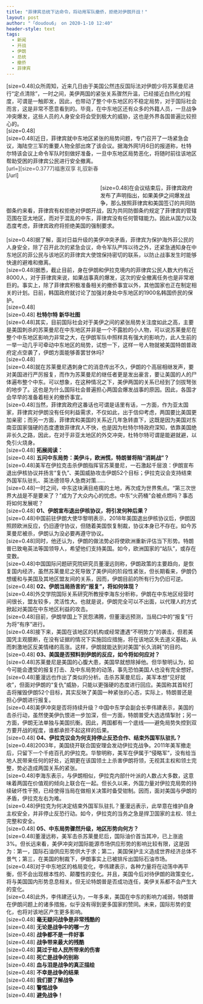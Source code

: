 ```yaml
---
title: "菲律宾总统下达命令，将动用军队撤侨，拒绝对伊朗开战！"
layout: post
author: "「doudou6」 on 2020-1-10 12:40"
header-style: text
tags:
  - 新闻
  - 开战
  - 伊朗
  - 总统
  - 撤侨
  - 菲律宾
---
```


<head></head>
<body>
 <font style="color:rgb(34, 34, 34)"></font> 
 <div align="left"> 
  <font style="color:rgb(34, 34, 34)">[size=0.48]众所周知，近来几日由于美国公然违反国际法对伊朗少将苏莱曼尼进行“定点清除”，一时之间，美伊两国的紧张关系骤然升温，已经接近白热化的程度，可谓是一触即发，因此，也带动了整个中东地区的不稳定局势，对于国际社会而言，这是非常不愿意看到的。毕竟，在中东地区还有众多的外籍人员，一旦战争冲突爆发，这些人员的人身安全将会受到极大的威胁，这也是外界各国普遍比较担心的。</font> 
 </div> 
 <div align="left">
   [size=0.48] 
  <img width="724" height="1" src="http://5b0988e595225.cdn.sohucs.com/q_70,c_zoom,w_640/images/20200109/ac8f114adbf64a72b710fe15e3d39839.JPG"> 
 </div> 
 <div align="left">
   [size=0.48]近日，菲律宾就中东地区紧张的局势问题，专门召开了一场紧急会议，海陆空三军的重要人物全部出席了该会议。据海外网1月6日的报道称，杜特尔特该会议上命令军队时刻做好准备，一旦中东地区局势恶化，将随时前往该地区帮助受困的菲律宾公民进行安全撤离。 
 </div>
 <span style="float:left;margin-right:5px"><font color="#2b2b2b">[url=]<font style="color:rgb(69, 69, 69)">[size=0.3777]福惠双享 礼驭新春</font></font><br> [/url] 
  <div align="center"> 
   <font style="color:rgb(255, 255, 255)">[size=0.2933]广告</font> 
  </div><br> <br> <br> </span>
 <br> 
 <br> 
 <br> 
 <div align="left">
   [size=0.48]在会议结束后，菲律宾政府发布了声明指出，如果美伊之间爆发战争，那么按照菲律宾和美国签订的共同防御条约来看，菲律宾有权拒绝对伊朗开战，因为共同防御条约规定了菲律宾的管辖范围在亚太地区，而对于混乱的中东，菲律宾没有任何管辖能力。因此从国力以及态度考虑，菲律宾政府将拒绝美国的强制要求。 
 </div>
 <br> 
 <font style="color:rgb(34, 34, 34)"></font> 
 <div align="left"> 
  <font style="color:rgb(34, 34, 34)">[size=0.48]据了解，面对日益升级的美伊冲突矛盾，菲律宾为保护海外菲公民的人身安全，除了召开此次的紧急会议，命令军队严阵以待之外，还紧急通知身在中东地区的菲公民与该地区的菲律宾大使馆保持密切的联系，以防止战事发生时能够快速的避难和撤离。</font> 
 </div> 
 <div align="left">
   [size=0.48]据悉，截止目前，身在伊朗和伊拉克境内的菲律宾公民人数大约有近8000人，对于菲律宾来说，如果战事真的爆发，这次的安全撤离任务也是非常艰巨的。事实上，除了菲律宾积极准备相关的撤侨事宜以外，其他国家也正在制定相关的计划。日前，韩国政府就讨论了加强对身处中东地区的1900名韩国侨民的保护。 
 </div> 
 <div align="left">
   [size=0.48] 
  <img width="724" height="1" src="http:////5b0988e595225.cdn.sohucs.com/q_70,c_zoom,w_640/images/20200109/1d2b01bac4ae4874b3fcc41a5d34b5ee.webp"> 
 </div> 
 <div align="left">
   [size=0.48] 
  <strong>杜特尔特 新华社图</strong> 
 </div> 
 <div align="left">
   [size=0.48]其实，目前国际社会对于美伊之间的紧张局势关注度如此之高，主要是美国刺杀的苏莱曼尼在中东地区并非是一个不露脸的小人物，可以说苏莱曼尼在整个中东地区影响力非常之大，在伊朗军队中照样具有强大的影响力，此人生前的一举一动几乎可牵动中东地区的局势，试想一下，这样一号人物就被美国特朗普政府定点空袭了，伊朗方面能够善罢甘休吗? 
 </div> 
 <div align="left">
   [size=0.48] 
  <img width="724" height="1" src="http:////5b0988e595225.cdn.sohucs.com/q_70,c_zoom,w_640/images/20200109/ffc199b4a9b44ef49f1ff2656ee76dd6.webp"> 
 </div> 
 <div align="left">
   [size=0.48]就在苏莱曼尼遇刺身亡的消息传出不久，伊朗的个高层相继发声，要对美国进行严厉报复，而作为苏莱曼尼的继任者更是发出豪言，要让美国的人的尸体遍布整个中东。可以想象，在这种情况之下，美伊两国的关系已经到了剑拔弩张的地步了。这也是为什么国际社会普遍担心两国会爆发战事的原因。因此，各国才会早早的准备着相关的撤侨事宜。 
 </div> 
 <div align="left">
   [size=0.48]当然，菲律宾政府这番话也可谓是话里有话，一方面，作为亚太国家，菲律宾对伊朗没有任何利益需求，不仅如此，出于信仰考虑，两国要比美国更加亲密；而另一方面，菲律宾和美国的关系近几年急转直下，这既是因为美国对东南亚国家强硬的态度遭致菲律宾人不快，也是因为杜特尔特政府深知，依靠美国绝非长久之路，因此，在对于非亚太地区的外交冲突，杜特尔特可谓是能避就避，以免引火烧身。 
 </div> 
 <div align="left">
   [size=0.48] 
  <strong>拓展阅读：</strong> 
 </div> 
 <div align="left">
   [size=0.48] 
  <strong>五问中东局势：美伊斗，欧洲慌，特朗普将陷“消耗战”？</strong> 
 </div> 
 <div align="left">
   [size=0.48]美军在伊拉克击杀伊朗指挥官苏莱曼尼，一石激起千层浪：伊朗宣布退出伊核协议并扬言“复仇”、美国威胁攻击伊朗52个目标；伊拉克议会支持结束外国军队驻扎、英法德领导人急商对策…… 
 </div> 
 <div align="left">
   [size=0.48]一时之间，中东这块满目疮痍的土地，再次成为世界焦点。“第三次世界大战是不是要来了？”成为了大众内心的忧虑。中东“火药桶”会被点燃吗？事态将如何发展呢？ 
 </div> 
 <div align="left">
   [size=0.48] 
  <strong>01、伊朗宣布退出伊核协议，将引发何种后果？</strong> 
 </div> 
 <div align="left">
   [size=0.48]中国前驻伊朗大使华黎明表示，2018年美国退出伊核协议后，伊朗因照顾欧洲反应，仍旧遵守协议，但随着美国恢复制裁，协议本身已不存在。如今苏莱曼尼被杀，伊朗认为没必要再遵守协议。 
 </div> 
 <div align="left">
   [size=0.48]同时，他还认为，伊朗的做法势必将使欧洲重新评估当下形势。特朗普已致电英法等国领导人，希望他们支持美国。如今，欧洲国家的“站队”，或存在变数。 
 </div> 
 <div align="left">
   [size=0.48]中国国际问题研究院研究员董漫远则称，伊朗政策的主要趋向，是恢复国内经济，虽然苏莱曼尼之死导致了美伊间的阶段性紧张，但长期看来，伊朗仍想缓和与美国及其地区盟友间的关系，因而，伊朗目前的所有行为仍旧可逆。 
 </div> 
 <div align="left">
   [size=0.48] 
  <strong>02、伊朗当局扬言的“报复”，将如何体现？</strong> 
 </div> 
 <div align="left">
   [size=0.48]外交学院国际关系研究所教授李海东分析称，伊朗在中东地区经营时间很长，盟友较多，灵活性大。也就是说，伊朗完全可以不出面，以代理人的方式掀起对美国在中东地区利益的攻击。 
 </div> 
 <div align="left">
   [size=0.48]目前，伊朗举国上下民怨沸腾，但董漫远预测，当局口中的“报复”行为将“有序”进行。 
 </div> 
 <div align="left">
   [size=0.48]接下来，美国在该地区的机构或经常遭遇“不明势力”的袭击，但若美国凭主观臆断，在没有证据的情况下实施回应措施，将在该地区失去道义基础，从而刺激地区反美情绪的高涨。这样，伊朗就能达到对美国“长久消耗”的目的。 
 </div> 
 <div align="left">
   [size=0.48] 
  <strong>03、美国是否预料到伊朗的反应，如今将如何应对？</strong> 
 </div> 
 <div align="left">
   [size=0.48]苏莱曼尼是美国的心腹大患，美国早就想除掉他。但华黎明认为，如今可能会遭受的报复打击、及中东局势的动荡，事先恐怕美国人也没有完全想好。 
 </div> 
 <div align="left">
   [size=0.48]董漫远也作出了类似的分析。击杀苏莱曼尼后，美军本想“见好就收”，但面对伊朗的“复仇”威胁，只能以更强硬的态度进行回应。美国称其首轮打击将摧毁伊朗52个目标，其实反映了美国一种紧张的心态，实际上，特朗普还是担心伊朗进行报复。 
 </div> 
 <div align="left">
   [size=0.48]美伊冲突是否将持续升级？中国中东学会副会长李伟建表示，美国的击杀行动，虽然使美伊仇恨进一步加深，但一方面，特朗普受大选选情掣肘；另一方面，伊朗无法单独与美国抗衡。因此，两国都有一个底线——避免局势失控到双方要开战的程度，谁都承担不起这样的后果。 
 </div> 
 <div align="left">
   [size=0.48] 
  <strong>04、伊拉克议会为何支持停止反恐合作、结束外国军队驻扎？</strong> 
 </div> 
 <div align="left">
   [size=0.48]2003年，美国绕开联合国安理会发动伊拉克战争。2011年美军撤走后，只留下一个千疮百孔的伊拉克。华黎明称，美军在伊属于“侵略军”，没有给当地人民带来任何的好处，近期更在该国领土上杀害伊朗将领，无视其主权和领土完整，势必造成两国关系的紧张。 
 </div> 
 <div align="left">
   [size=0.48]李海东表示，与伊朗相似，伊拉克内部什叶派的人数占大多数，这意味着两国在价值观的倾向上联合在一起。但长久以来，外国力量对伊拉克局势的持续破坏性干预，已经使得当局在做相关决策时备受钳制。因而，面对美国与伊朗的矛盾，伊拉克左右为难。 
 </div> 
 <div align="left">
   [size=0.48]伊拉克为何决定结束外国军队驻扎？董漫远表示，此举意在维护自身主权安全，并非停止反恐行动。如今，伊拉克的当务之急是捍卫国家的主权、领土完整和安全。 
 </div> 
 <div align="left">
   [size=0.48] 
  <strong>05、中东局势骤然升级，地区形势向何方？</strong> 
 </div> 
 <div align="left">
   [size=0.48]董漫远称，美军击杀苏莱曼尼后，国际油价首当其冲，已上涨逾3%。但长远来看，美伊冲突对国际能源市场供应形势的影响比较有限，这是因为：第一，国际石油供应形势供大于求；第二，美国保护主义造成世界经济总体不景气；第三，在美国的制裁下，伊朗事实上已被排斥出国际石油市场。 
 </div> 
 <div align="left">
   [size=0.48]对于中东地区的格局变化，李伟建表示，各种力量将在动荡中再平衡，但不会出现根本性的、颠覆性的变化。并且，美国今后对待伊朗的政策变化，将与美国国内形势息息相关。但无论特朗普是否成功连任，美伊关系都不会产生大的变化。 
 </div> 
 <div align="left">
   [size=0.48]此外，李伟建还认为，一年多来，美国在中东的影响力减弱，特朗普在伊朗问题上的诸多措施，似乎没有得到更多国家的赞同。未来，国际形势的变化，也将对该地区产生更多影响。 
 </div> 
 <div align="left">
   [size=0.48] 
  <strong>毫无疑问战争是非常残酷的</strong> 
 </div> 
 <div align="left">
   [size=0.48] 
  <strong>无论是战争中的哪一方</strong> 
 </div> 
 <div align="left">
   [size=0.48] 
  <strong>战争都不是一件好事</strong> 
 </div> 
 <div align="left">
   [size=0.48] 
  <strong>战争带来最大的残酷</strong> 
 </div> 
 <div align="left">
   [size=0.48] 
  <strong>莫过于给人民所带来的伤害</strong> 
 </div> 
 <div align="left">
   [size=0.48] 
  <strong>死亡是战争的别称</strong> 
 </div> 
 <div align="left">
   [size=0.48] 
  <strong>血与泪是战争的真正描绘</strong> 
 </div> 
 <div align="left">
   [size=0.48] 
  <strong>不幸是战争的结果</strong> 
 </div> 
 <div align="left">
   [size=0.48] 
  <strong>我们要了解战争</strong> 
 </div> 
 <div align="left">
   [size=0.48] 
  <strong>警惕战争</strong> 
 </div> 
 <div align="left">
   [size=0.48] 
  <strong>避免战争！</strong> 
 </div>
 <br> 
 <br>
</body>


